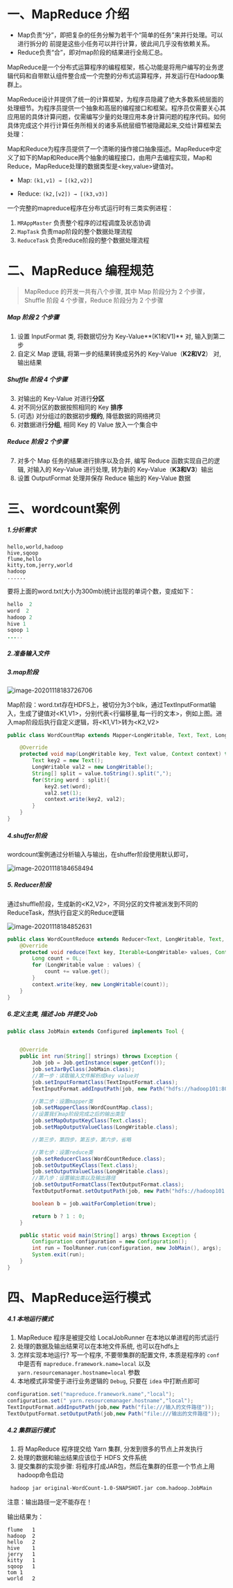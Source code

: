 # 一、MapReduce 介绍

- Map负责“分”，即把复杂的任务分解为若干个“简单的任务”来并行处理。可以进行拆分的
  前提是这些小任务可以并行计算，彼此间几乎没有依赖关系。
- Reduce负责“合”，即对map阶段的结果进行全局汇总。

MapReduce是一个分布式运算程序的编程框架，核心功能是将用户编写的业务逻辑代码和自带默认组件整合成一个完整的分布式运算程序，并发运行在Hadoop集群上。

MapReduce设计并提供了统一的计算框架，为程序员隐藏了绝大多数系统层面的处理细节。为程序员提供一个抽象和高层的编程接口和框架。程序员仅需要关心其应用层的具体计算问题，仅需编写少量的处理应用本身计算问题的程序代码。如何具体完成这个并行计算任务所相关的诸多系统层细节被隐藏起来,交给计算框架去处理：

Map和Reduce为程序员提供了一个清晰的操作接口抽象描述。MapReduce中定义了如下的Map和Reduce两个抽象的编程接口，由用户去编程实现，Map和Reduce，MapReduce处理的数据类型是<key,value>键值对。

* Map: `(k1,v1) → [(k2,v2)]`

* Reduce: `(k2,[v2]) → [(k3,v3)]`

一个完整的mapreduce程序在分布式运行时有三类实例进程：

1. `MRAppMaster` 负责整个程序的过程调度及状态协调
2. `MapTask` 负责map阶段的整个数据处理流程
3. `ReduceTask` 负责reduce阶段的整个数据处理流程

# 二、MapReduce 编程规范

> MapReduce 的开发一共有八个步骤, 其中 Map 阶段分为 2 个步骤，Shuffle 阶段 4 个步骤，Reduce 阶段分为 2 个步骤

#####  Map 阶段 2 个步骤

1. 设置 InputFormat 类, 将数据切分为 Key-Value**(K1和V1)** 对, 输入到第二步
2. 自定义 Map 逻辑, 将第一步的结果转换成另外的 Key-Value（**K2和V2**） 对, 输出结果

##### Shuffle 阶段 4 个步骤

3. 对输出的 Key-Value 对进行**分区**
4. 对不同分区的数据按照相同的 Key **排序**
5. (可选) 对分组过的数据初步**规约**, 降低数据的网络拷贝
6. 对数据进行**分组**, 相同 Key 的 Value 放入一个集合中

##### Reduce 阶段 2 个步骤

7. 对多个 Map 任务的结果进行排序以及合并, 编写 Reduce 函数实现自己的逻辑, 对输入的 Key-Value 进行处理, 转为新的 Key-Value（**K3和V3**）输出
8. 设置 OutputFormat 处理并保存 Reduce 输出的 Key-Value 数据

# 三、wordcount案例

##### 1.分析需求

```shell
hello,world,hadoop
hive,sqoop
flume,hello
kitty,tom,jerry,world
hadoop
......
```

要将上面的word.txt(大小为300mb)统计出现的单词个数，变成如下：

```java
hello  2
word  2
hadoop 2
hive 1
sqoop 1
.....
```

##### 2.准备输入文件

##### 3.map阶段

![image-20201118183726706](C:\Users\VSUS\Desktop\笔记\大数据\img\11.png)

Map阶段：word.txt存在HDFS上，被切分为3个blk，通过TextInputFormat输入，生成了键值对<K1,V1>，分别代表<行偏移量,每一行的文本>，例如上图。进入map阶段后执行自定义逻辑，将<K1,V1>转为<K2,V2>

```java
public class WordCountMap extends Mapper<LongWritable, Text, Text, LongWritable> {

    @Override
    protected void map(LongWritable key, Text value, Context context) throws IOException, InterruptedException {
        Text key2 = new Text();
        LongWritable val2 = new LongWritable();
        String[] split = value.toString().split(",");
        for(String word : split){
            key2.set(word);
            val2.set(1);
            context.write(key2, val2);
        }
    }
}
```

##### 4.shuffer阶段

wordcount案例通过分析输入与输出，在shuffer阶段使用默认即可，

![image-20201118184658494](C:\Users\VSUS\Desktop\笔记\大数据\img\12.png)

##### 5. Reducer阶段

通过shuffle阶段，生成新的<K2,V2>，不同分区的文件被派发到不同的ReduceTask，然执行自定义的Reduce逻辑

![image-20201118184852631](C:\Users\VSUS\Desktop\笔记\大数据\img\13.png)

```java
public class WordCountReduce extends Reducer<Text, LongWritable, Text, LongWritable> {
    @Override
    protected void reduce(Text key, Iterable<LongWritable> values, Context context) throws IOException, InterruptedException {
        Long count = 0L;
        for (LongWritable value : values) {
            count += value.get();
        }
        context.write(key, new LongWritable(count));
    }
}
```

##### 6.定义主类, 描述 Job 并提交 Job

```java
public class JobMain extends Configured implements Tool {


    @Override
    public int run(String[] strings) throws Exception {
        Job job = Job.getInstance(super.getConf());
        job.setJarByClass(JobMain.class);
        //第一步：读取输入文件解析成key value对
        job.setInputFormatClass(TextInputFormat.class);
        TextInputFormat.addInputPath(job, new Path("hdfs://hadoop101:8020/wordcount"));

        //第二步：设置mapper类
        job.setMapperClass(WordCountMap.class);
        //设置我们map阶段完成之后的输出类型
        job.setMapOutputKeyClass(Text.class);
        job.setMapOutputValueClass(LongWritable.class);

        //第三步，第四步，第五步，第六步，省略

        //第七步：设置reduce类
        job.setReducerClass(WordCountReduce.class);
        job.setOutputKeyClass(Text.class);
        job.setOutputValueClass(LongWritable.class);
        //第八步：设置输出类以及输出路径
        job.setOutputFormatClass(TextOutputFormat.class);
        TextOutputFormat.setOutputPath(job, new Path("hdfs://hadoop101:8020/wordcount/out"));

        boolean b = job.waitForCompletion(true);

        return b ? 1 : 0;
    }

    public static void main(String[] args) throws Exception {
        Configuration configuration = new Configuration();
        int run = ToolRunner.run(configuration, new JobMain(), args);
        System.exit(run);
    }
}
```

# 四、MapReduce运行模式

##### 4.1 本地运行模式

1. MapReduce 程序是被提交给 LocalJobRunner 在本地以单进程的形式运行
2. 处理的数据及输出结果可以在本地文件系统, 也可以在hdfs上
3. 怎样实现本地运行? 写一个程序, 不要带集群的配置文件, 本质是程序的 `conf` 中是否有 `mapreduce.framework.name=local` 以及 `yarn.resourcemanager.hostname=local` 参数
4. 本地模式非常便于进行业务逻辑的 `Debug`, 只要在 `idea` 中打断点即可

```java
configuration.set("mapreduce.framework.name","local");
configuration.set(" yarn.resourcemanager.hostname","local");
TextInputFormat.addInputPath(job,new Path("file:///输入的文件路径"));
TextOutputFormat.setOutputPath(job,new Path("file:///输出的文件路径"));
```

##### 4.2 集群运行模式

1. 将 MapReduce 程序提交给 Yarn 集群, 分发到很多的节点上并发执行
2. 处理的数据和输出结果应该位于 HDFS 文件系统
3. 提交集群的实现步骤: 将程序打成JAR包，然后在集群的任意一个节点上用hadoop命令启动

```shell
 hadoop jar original-WordCount-1.0-SNAPSHOT.jar com.hadoop.JobMain
```

注意：输出路径一定不能存在！

输出结果为：

```
flume	1
hadoop	2
hello	2
hive	1
jerry	1
kitty	1
sqoop	1
tom	1
world	2
```

